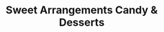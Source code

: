 ---
title: "Sweet Arrangements Candy & Desserts"
url: /wyandotte/sweet-arrangements-candy-and-desserts/
shop: confectionery
---